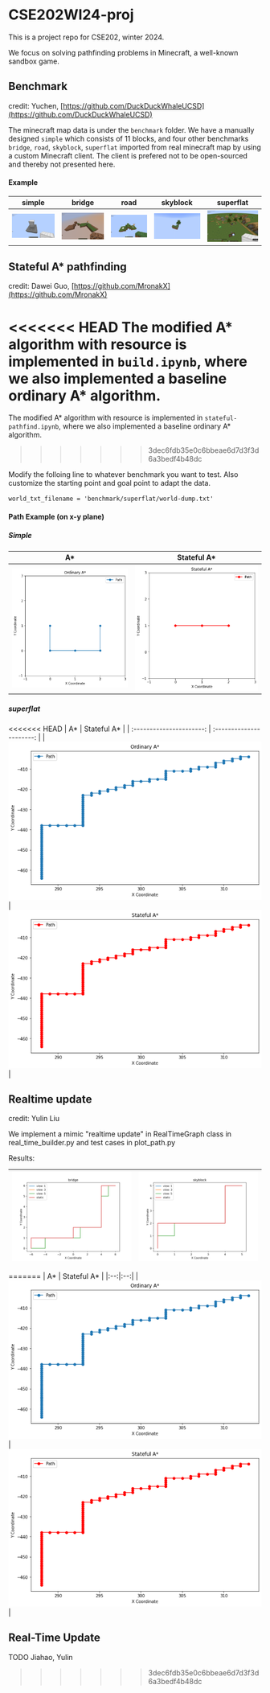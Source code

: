 # CSE202WI24-proj

This is a project repo for CSE202, winter 2024.

We focus on solving pathfinding problems in Minecraft, a well-known sandbox game.

## Benchmark

credit: Yuchen, [https://github.com/DuckDuckWhaleUCSD](https://github.com/DuckDuckWhaleUCSD)

The minecraft map data is under the `benchmark` folder. We have a manually designed `simple` which consists of 11 blocks, and four other benchmarks `bridge`, `road`, `skyblock`, `superflat` imported from real minecraft map by using a custom Minecraft client. The client is prefered not to be open-sourced and thereby not presented here.

#### Example

|            simple            |            bridge            |           road           |             skyblock             |             superflat             |
| :--------------------------: | :--------------------------: | :----------------------: | :------------------------------: | :--------------------------------: |
| ![simple](./assets/simple.png) | ![bridge](./assets/bridge.png) | ![road](./assets/road.png) | ![skyblock](./assets/skyblock.png) | ![superflat](./assets/superflat.png) |

## Stateful A* pathfinding

credit: Dawei Guo, [https://github.com/MronakX](https://github.com/MronakX)

<<<<<<< HEAD
The modified A* algorithm with resource is implemented in `build.ipynb`, where we also implemented a baseline ordinary A* algorithm.
=======
The modified A* algorithm with resource is implemented in `stateful-pathfind.ipynb`, where we also implemented a baseline ordinary A* algorithm. 
>>>>>>> 3dec6fdb35e0c6bbeae6d7d3f3d6a3bedf4b48dc

Modify the folloing line to whatever benchmark you want to test. Also customize the starting point and goal point to adapt the data.

```
world_txt_filename = 'benchmark/superflat/world-dump.txt'
```

#### Path Example (on x-y plane)

##### Simple

|           A*           |       Stateful A*       |
| :---------------------: | :---------------------: |
| ![](./assets/ord_sqr.png) | ![](./assets/res_sqr.png) |

##### superflat

<<<<<<< HEAD
|            A*            |       Stateful A*       |
| :----------------------: | :----------------------: |
| ![](./assets/ord_path.png) | ![](./assets/res_path.png) |

## Realtime update

credit: Yulin Liu

We implement a mimic "realtime update" in RealTimeGraph class in real_time_builder.py and test cases in plot_path.py

Results:

| ![bridge](./assets/plot_bridge.png) | ![skyblock](./assets/plot_skyblock.png) |
| --------------------------------- | ------------------------------------- |
=======
| A* | Stateful A* |
|:--:|:--:|
| ![](./assets/ord_path.png) | ![](./assets/res_path.png) |

## Real-Time Update
TODO Jiahao, Yulin
>>>>>>> 3dec6fdb35e0c6bbeae6d7d3f3d6a3bedf4b48dc
